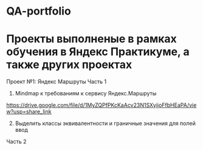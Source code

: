 # QA-portfolio

# Проекты выполненые в рамках обучения в Яндекс Практикуме, а также других проектах

Проект №1: Яндекс Маршруты
Часть 1

1) Mindmap к требованиям к сервису Яндекс.Маршруты

https://drive.google.com/file/d/1MyZQPfPKcKaAcv23N1SXyijoFfbHEaPA/view?usp=share_link

2) Выделить классы эквивалентности и граничные значения для полей ввод


Часть 2
